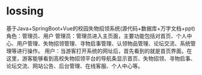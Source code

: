 # lossing
基于Java+SpringBoot+Vue的校园失物招领系统(源代码+数据库+万字文档+ppt)角色：管理员、用户  管理员：管理员进入主页面，主要功能包括对首页、个人中心、用户管理、失物招领管理、寻物启事管理、认领物品管理、论坛交流、系统管理等进行操作。  用户：当游客打开系统的网址后，首先看到的就是首页界面。在这里，游客能够看到高校失物招领平台的导航条显示首页、失物招领、寻物启事、论坛交流、网站公告、后台管理、在线客服、个人中心等。
